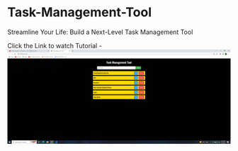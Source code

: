 # Task-Management-Tool
Streamline Your Life: Build a Next-Level Task Management Tool

Click the Link to watch Tutorial -
[![IMAGE ALT TEXT HERE](https://github.com/projectninjatech/Task-Management-Tool/blob/main/task_management_tool.png)](https://youtu.be/cCq6yTd_KpA)
